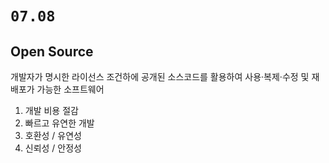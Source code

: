 # `07.08`

## Open Source

개발자가 명시한 라이선스 조건하에 공개된 소스코드를 활용하여 사용·복제·수정 및 재배포가 가능한 소프트웨어

1. 개발 비용 절감
2. 빠르고 유연한 개발
3. 호환성 / 유연성
4. 신뢰성 / 안정성

